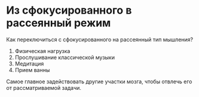 # Из сфокусированного в рассеянный режим
Как переключиться с сфокусированного на рассеянный тип мышления?

1. Физическая нагрузка
2. Прослушивание классической музыки
3. Медитация
4. Прием ванны

Самое главное задействовать другие участки мозга, чтобы отвлечь его от рассматриваемой задачи.